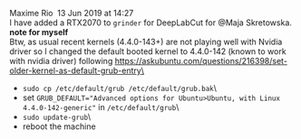 Maxime Rio  13 Jun 2019 at 14:27\
I have added a RTX2070 to `grinder` for DeepLabCut for \@Maja Skretowska.\
**note for myself**\
Btw, as usual recent kernels (4.4.0-143+) are not playing well with Nvidia driver so I changed the default booted kernel to 4.4.0-142 (known to work with nvidia driver) following https://askubuntu.com/questions/216398/set-older-kernel-as-default-grub-entry\
- `sudo cp /etc/default/grub /etc/default/grub.bak`\
- set `GRUB_DEFAULT="Advanced options for Ubuntu>Ubuntu, with Linux 4.4.0-142-generic"` in `/etc/default/grub`\
- `sudo update-grub`\
- reboot the machine
